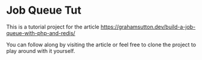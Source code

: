 # Job Queue Tut

This is a tutorial project for the article https://grahamsutton.dev/build-a-job-queue-with-php-and-redis/

You can follow along by visiting the article or feel free to clone the project to play around with it yourself.